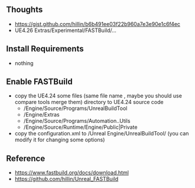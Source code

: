 
## Thoughts ##
* https://gist.github.com/hillin/b6b491ee03f22b960a7e3e90e1c6f4ec
* UE4.26 Extras/Experimental/FASTBuild/...

## Install Requirements ##
* nothing

## Enable FASTBuild ##
* copy the UE4.24 some  files (same file name , maybe you should use compare tools merge them) directory to UE4.24 source code
    * /Engine/Source/Programs/UnrealBuildTool
    * /Engine/Extras
    * /Engine/Source/Programs/Automation..Utils 
    * /Engine/Source/Runtime/Engine/Public|Private
* copy the configuration.xml to  <your documents>/Unreal Engine/UnrealBuildTool/ (you can modify it for changing some options)

## Reference ##
* https://www.fastbuild.org/docs/download.html
* https://github.com/hillin/Unreal_FASTBuild
 
 

